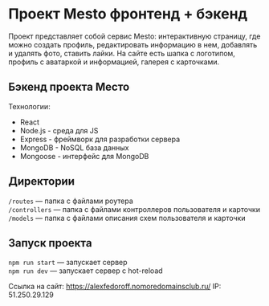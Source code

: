 # Проект Mesto фронтенд + бэкенд

Проект представляет собой сервис Mesto: интерактивную страницу, где можно создать профиль, редактировать информацию в нем, добавлять и удалять фото, ставить лайки. 
На сайте есть шапка с логотипом, профиль с аватаркой и информацией, галерея с карточками.

## Бэкенд проекта Место

Технологии:

- React
- Node.js - среда для JS
- Express - фреймворк для разработки сервера
- MongoDB - NoSQL база данных
- Mongoose - интерфейс для MongoDB

## Директории

`/routes` — папка с файлами роутера  
`/controllers` — папка с файлами контроллеров пользователя и карточки  
`/models` — папка с файлами описания схем пользователя и карточки

## Запуск проекта

`npm run start` — запускает сервер  
`npm run dev` — запускает сервер с hot-reload
  
Ссылка на сайт: https://alexfedoroff.nomoredomainsclub.ru/
IP: 51.250.29.129 
